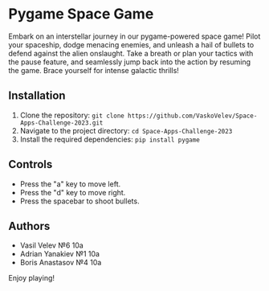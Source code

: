 # Pygame Space Game

Embark on an interstellar journey in our pygame-powered space game! Pilot your spaceship, dodge menacing enemies, and unleash a hail of bullets to defend against the alien onslaught. Take a breath or plan your tactics with the pause feature, and seamlessly jump back into the action by resuming the game. Brace yourself for intense galactic thrills!

## Installation

1. Clone the repository: `git clone https://github.com/VaskoVelev/Space-Apps-Challenge-2023.git`
2. Navigate to the project directory: `cd Space-Apps-Challenge-2023`
3. Install the required dependencies: `pip install pygame`

## Controls

- Press the "a" key to move left.
- Press the "d" key to move right.
- Press the spacebar to shoot bullets.

## Authors

- Vasil Velev №6 10a
- Adrian Yanakiev №1 10a
- Boris Anastasov №4 10a

Enjoy playing!